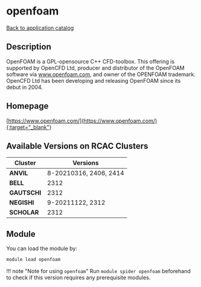 # openfoam

[Back to application catalog](../app_catalog.md)

## Description

OpenFOAM is a GPL-opensource C++ CFD-toolbox. This offering is supported by OpenCFD Ltd, producer and distributor of the OpenFOAM software via www.openfoam.com, and owner of the OPENFOAM trademark. OpenCFD Ltd has been developing and releasing OpenFOAM since its debut in 2004.

## Homepage

[https://www.openfoam.com/](https://www.openfoam.com/){:target="_blank"}

## Available Versions on RCAC Clusters

|Cluster|Versions|
|---|---|
**ANVIL**|8-20210316, 2406, 2414
**BELL**|2312
**GAUTSCHI**|2312
**NEGISHI**|9-20211122, 2312
**SCHOLAR**|2312

## Module

You can load the module by:

```bash
module load openfoam
```

!!! note "Note for using `openfoam`"
    Run `module spider openfoam` beforehand to check if this version requires any prerequisite modules.

